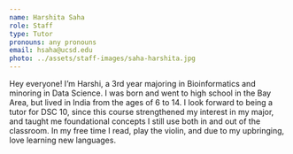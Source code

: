 ```yaml
---
name: Harshita Saha
role: Staff
type: Tutor
pronouns: any pronouns
email: hsaha@ucsd.edu
photo: ../assets/staff-images/saha-harshita.jpg
---
```

Hey everyone! I’m Harshi, a 3rd year majoring in Bioinformatics and minoring in Data Science. I was born and went to high school in the Bay Area, but lived in India from the ages of 6 to 14. I look forward to being a tutor for DSC 10, since this course strengthened my interest in my major, and taught me foundational concepts I still use both in and out of the classroom. In my free time I read, play the violin, and due to my upbringing, love learning new languages. 